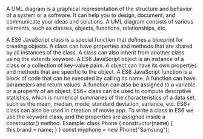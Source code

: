 A UML diagram is a graphical representation of the structure and behavior of a system or a software. It can help you to design, document, and communicate your ideas and solutions. A UML diagram consists of various elements, such as classes, objects, functions, relationships, etc.

A ES6 JavaScript class is a special function that defines a blueprint for creating objects. A class can have properties and methods that are shared by all instances of the class. A class can also inherit from another class using the extends keyword. A ES6 JavaScript object is an instance of a class or a collection of key-value pairs. A object can have its own properties and methods that are specific to the object. A ES6 JavaScript function is a block of code that can be executed by calling its name. A function can have parameters and return values. A function can also be assigned to a variable or a property of an object. ES6+ class can be used to compute descrptive statistics, which is numerical summaries of the characteristics of a data set, such as the mean, median, mode, standard deviation, variance, etc. ES6+ class can also be used in creation of movie app.
To write a class in ES6 we use the keyword class, and the properties are assigned inside a constructor() method.
Example: class Phone {
constructor(name) {
this.brand = name;
}
}
const myphone = new Phone("Samsung");

